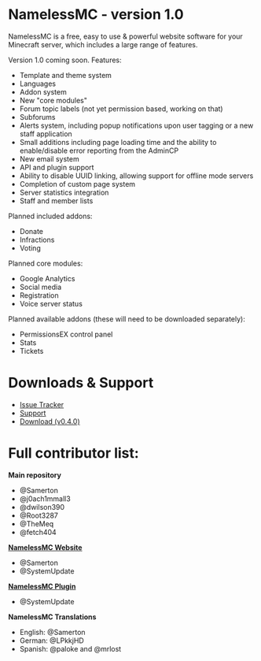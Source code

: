 # NamelessMC - version 1.0

NamelessMC is a free, easy to use & powerful website software for your Minecraft server, which includes a large range of features.

Version 1.0 coming soon. Features:

- Template and theme system
- Languages
- Addon system
- New "core modules"
- Forum topic labels (not yet permission based, working on that)
- Subforums
- Alerts system, including popup notifications upon user tagging or a new staff application
- Small additions including page loading time and the ability to enable/disable error reporting from the AdminCP
- New email system
- API and plugin support
- Ability to disable UUID linking, allowing support for offline mode servers
- Completion of custom page system
- Server statistics integration
- Staff and member lists

Planned included addons:
- Donate
- Infractions
- Voting

Planned core modules:
- Google Analytics
- Social media
- Registration
- Voice server status

Planned available addons (these will need to be downloaded separately): 
- PermissionsEX control panel
- Stats
- Tickets

# Downloads & Support
* [Issue Tracker](https://github.com/NamelessMC/Nameless/issues)
* [Support](http://www.spigotmc.org/threads/nameless-minecraft-website-software.34810/)
* [Download (v0.4.0)](https://github.com/samerton/NamelessMC) 

# Full contributor list:
**Main repository**
* @Samerton
* @j0ach1mmall3
* @dwilson390
* @Root3287
* @TheMeq
* @fetch404

**[NamelessMC Website](http://namelessmc.github.io/)**
* @Samerton
* @SystemUpdate

**[NamelessMC Plugin](https://github.com/NamelessMC/Plugin)**
* @SystemUpdate

**NamelessMC Translations**
* English: @Samerton
* German: @LPkkjHD
* Spanish: @paloke and @mrlost
